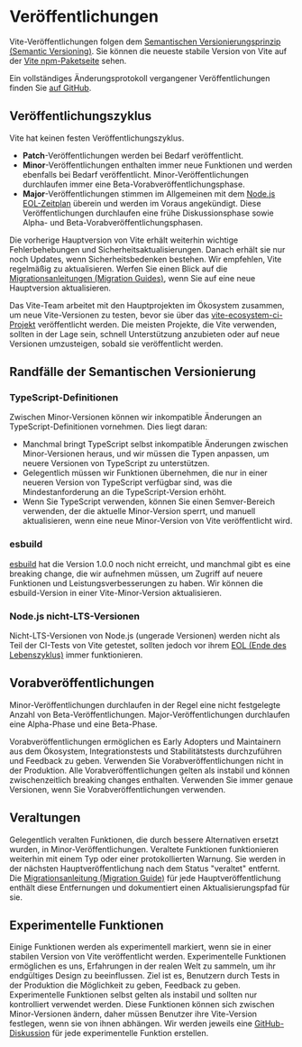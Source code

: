 # Veröffentlichungen

Vite-Veröffentlichungen folgen dem [Semantischen Versionierungsprinzip (Semantic Versioning)](https://semver.org/). Sie können die neueste stabile Version von Vite auf der [Vite npm-Paketseite](https://www.npmjs.com/package/vite) sehen.

Ein vollständiges Änderungsprotokoll vergangener Veröffentlichungen finden Sie [auf GitHub](https://github.com/vitejs/vite/blob/main/packages/vite/CHANGELOG.md).

## Veröffentlichungszyklus

Vite hat keinen festen Veröffentlichungszyklus.

- **Patch**-Veröffentlichungen werden bei Bedarf veröffentlicht.
- **Minor**-Veröffentlichungen enthalten immer neue Funktionen und werden ebenfalls bei Bedarf veröffentlicht. Minor-Veröffentlichungen durchlaufen immer eine Beta-Vorabveröffentlichungsphase.
- **Major**-Veröffentlichungen stimmen im Allgemeinen mit dem [Node.js EOL-Zeitplan](https://endoflife.date/nodejs) überein und werden im Voraus angekündigt. Diese Veröffentlichungen durchlaufen eine frühe Diskussionsphase sowie Alpha- und Beta-Vorabveröffentlichungsphasen.

Die vorherige Hauptversion von Vite erhält weiterhin wichtige Fehlerbehebungen und Sicherheitsaktualisierungen. Danach erhält sie nur noch Updates, wenn Sicherheitsbedenken bestehen. Wir empfehlen, Vite regelmäßig zu aktualisieren. Werfen Sie einen Blick auf die [Migrationsanleitungen (Migration Guides)](https://vitejs.dev/guide/migration.html), wenn Sie auf eine neue Hauptversion aktualisieren.

Das Vite-Team arbeitet mit den Hauptprojekten im Ökosystem zusammen, um neue Vite-Versionen zu testen, bevor sie über das [vite-ecosystem-ci-Projekt](https://github.com/vitejs/vite-ecosystem-ci) veröffentlicht werden. Die meisten Projekte, die Vite verwenden, sollten in der Lage sein, schnell Unterstützung anzubieten oder auf neue Versionen umzusteigen, sobald sie veröffentlicht werden.

## Randfälle der Semantischen Versionierung

### TypeScript-Definitionen

Zwischen Minor-Versionen können wir inkompatible Änderungen an TypeScript-Definitionen vornehmen. Dies liegt daran:

- Manchmal bringt TypeScript selbst inkompatible Änderungen zwischen Minor-Versionen heraus, und wir müssen die Typen anpassen, um neuere Versionen von TypeScript zu unterstützen.
- Gelegentlich müssen wir Funktionen übernehmen, die nur in einer neueren Version von TypeScript verfügbar sind, was die Mindestanforderung an die TypeScript-Version erhöht.
- Wenn Sie TypeScript verwenden, können Sie einen Semver-Bereich verwenden, der die aktuelle Minor-Version sperrt, und manuell aktualisieren, wenn eine neue Minor-Version von Vite veröffentlicht wird.

### esbuild

[esbuild](https://esbuild.github.io/) hat die Version 1.0.0 noch nicht erreicht, und manchmal gibt es eine breaking change, die wir aufnehmen müssen, um Zugriff auf neuere Funktionen und Leistungsverbesserungen zu haben. Wir können die esbuild-Version in einer Vite-Minor-Version aktualisieren.

### Node.js nicht-LTS-Versionen

Nicht-LTS-Versionen von Node.js (ungerade Versionen) werden nicht als Teil der CI-Tests von Vite getestet, sollten jedoch vor ihrem [EOL (Ende des Lebenszyklus)](https://endoflife.date/nodejs) immer funktionieren.

## Vorabveröffentlichungen

Minor-Veröffentlichungen durchlaufen in der Regel eine nicht festgelegte Anzahl von Beta-Veröffentlichungen. Major-Veröffentlichungen durchlaufen eine Alpha-Phase und eine Beta-Phase.

Vorabveröffentlichungen ermöglichen es Early Adopters und Maintainern aus dem Ökosystem, Integrationstests und Stabilitätstests durchzuführen und Feedback zu geben. Verwenden Sie Vorabveröffentlichungen nicht in der Produktion. Alle Vorabveröffentlichungen gelten als instabil und können zwischenzeitlich breaking changes enthalten. Verwenden Sie immer genaue Versionen, wenn Sie Vorabveröffentlichungen verwenden.

## Veraltungen

Gelegentlich veralten Funktionen, die durch bessere Alternativen ersetzt wurden, in Minor-Veröffentlichungen. Veraltete Funktionen funktionieren weiterhin mit einem Typ oder einer protokollierten Warnung. Sie werden in der nächsten Hauptveröffentlichung nach dem Status "veraltet" entfernt. Die [Migrationsanleitung (Migration Guide)](https://vitejs.dev/guide/migration.html) für jede Hauptveröffentlichung enthält diese Entfernungen und dokumentiert einen Aktualisierungspfad für sie.

## Experimentelle Funktionen

Einige Funktionen werden als experimentell markiert, wenn sie in einer stabilen Version von Vite veröffentlicht werden. Experimentelle Funktionen ermöglichen es uns, Erfahrungen in der realen Welt zu sammeln, um ihr endgültiges Design zu beeinflussen. Ziel ist es, Benutzern durch Tests in der Produktion die Möglichkeit zu geben, Feedback zu geben. Experimentelle Funktionen selbst gelten als instabil und sollten nur kontrolliert verwendet werden. Diese Funktionen können sich zwischen Minor-Versionen ändern, daher müssen Benutzer ihre Vite-Version festlegen, wenn sie von ihnen abhängen. Wir werden jeweils eine [GitHub-Diskussion](https://github.com/vitejs/vite/discussions/categories/feedback?discussions_q=is%3Aopen+label%3Aexperimental+category%3AFeedback) für jede experimentelle Funktion erstellen.
